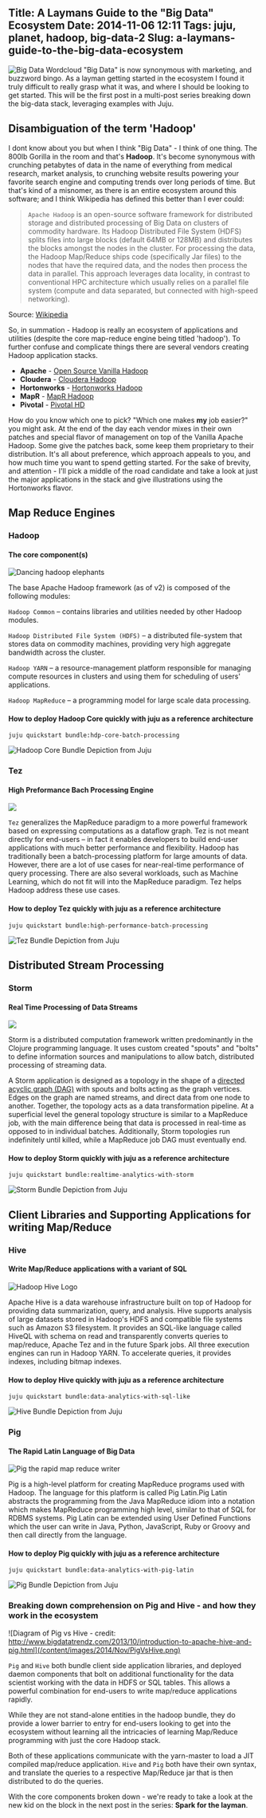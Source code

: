 Title: A Laymans Guide to the "Big Data" Ecosystem
Date: 2014-11-06 12:11
Tags: juju, planet, hadoop, big-data-2
Slug: a-laymans-guide-to-the-big-data-ecosystem
---
![Big Data Wordcloud](/content/images/2014/Nov/BigData_2267x1146_white.png)
"Big Data" is now synonymous with marketing, and buzzword bingo. As a layman getting started in the ecosystem I found it truly difficult to really grasp what it was, and where I should be looking to get started. This will be the first post in a multi-post series breaking down the big-data stack, leveraging examples with Juju.

## Disambiguation of the term 'Hadoop'

I dont know about you but when I think "Big Data" - I think of one thing. The 800lb Gorilla in the room and that's **Hadoop**. It's become synonymous with crunching petabytes of data in the name of everything from medical research, market analysis, to crunching website results powering your favorite search engine and computing trends over long periods of time. But that's kind of a misnomer, as there is an entire ecosystem around this software; and I think Wikipedia has defined this better than I ever could:

> `Apache Hadoop` is an open-source software framework for distributed storage and distributed processing of Big Data on clusters of commodity hardware. Its Hadoop Distributed File System (HDFS) splits files into large blocks (default 64MB or 128MB) and distributes the blocks amongst the nodes in the cluster. For processing the data, the Hadoop Map/Reduce ships code (specifically Jar files) to the nodes that have the required data, and the nodes then process the data in parallel. This approach leverages data locality, in contrast to conventional HPC architecture which usually relies on a parallel file system (compute and data separated, but connected with high-speed networking).

Source: [Wikipedia](http://en.wikipedia.org/wiki/Apache_Hadoop)


So, in summation - Hadoop is really an ecosystem of applications and utilities (despite the core map-reduce engine being titled 'hadoop'). To further confuse and complicate things there are several vendors creating Hadoop application stacks. 


- **Apache** - [Open Source Vanilla Hadoop](http://hadoop.apache.org/)
- **Cloudera** - [Cloudera Hadoop](http://www.cloudera.com/content/cloudera/en/home.html)
- **Hortonworks** - [Hortonworks Hadoop](http://hortonworks.com)
- **MapR** - [MapR Hadoop](https://www.mapr.com/)
- **Pivotal** - [Pivotal HD](http://www.pivotal.io/big-data/pivotal-hd)

How do you know which one to pick? "Which one makes **my** job easier?" you might ask. At the end of the day each vendor mixes in their own patches and special flavor of management on top of the Vanilla Apache Hadoop. Some give the patches back, some keep them proprietary to their distribution. It's all about preference, which approach appeals to you, and how much time you want to spend getting started. For the sake of brevity, and attention - I'll pick a middle of the road candidate and take a look at just the major applications in the stack and give illustrations using the Hortonworks flavor.


## Map Reduce Engines

### Hadoop 
#### The core component(s)

![Dancing hadoop elephants](/content/images/2014/Nov/Hadoop_elephants.jpg)

The base Apache Hadoop framework (as of v2) is composed of the following modules:

`Hadoop Common` – contains libraries and utilities needed by other Hadoop modules.

`Hadoop Distributed File System (HDFS)` – a distributed file-system that stores data on commodity machines, providing very high aggregate bandwidth across the cluster.

`Hadoop YARN` – a resource-management platform responsible for managing compute resources in clusters and using them for scheduling of users' applications.

`Hadoop MapReduce` – a programming model for large scale data processing.

#### How to deploy Hadoop Core quickly with juju as a reference architecture

    juju quickstart bundle:hdp-core-batch-processing
    

![Hadoop Core Bundle Depiction from Juju](/content/images/2014/Nov/Selection_171-1.png)

### Tez
#### High Preformance Bach Processing Engine

![](/content/images/2014/Nov/ApacheTezLogo_lowres.png)

`Tez` generalizes the MapReduce paradigm to a more powerful framework based on expressing computations as a dataflow graph. Tez is not meant directly for end-users – in fact it enables developers to build end-user applications with much better performance and flexibility. Hadoop has traditionally been a batch-processing platform for large amounts of data. However, there are a lot of use cases for near-real-time performance of query processing. There are also several workloads, such as Machine Learning, which do not fit will into the MapReduce paradigm. Tez helps Hadoop address these use cases.

#### How to deploy Tez quickly with juju as a reference architecture

    juju quickstart bundle:high-performance-batch-processing

![Tez Bundle Depiction from Juju](/content/images/2014/Nov/Selection_172.png)

## Distributed Stream Processing

### Storm
#### Real Time Processing of Data Streams

![](/content/images/2014/Nov/storm_logo1.png)

Storm is a distributed computation framework written predominantly in the Clojure programming language. It uses custom created "spouts" and "bolts" to define information sources and manipulations to allow batch, distributed processing of streaming data. 

A Storm application is designed as a topology in the shape of a [directed acyclic graph (DAG)](http://en.wikipedia.org/wiki/Directed_acyclic_graph) with spouts and bolts acting as the graph vertices. Edges on the graph are named streams, and direct data from one node to another. Together, the topology acts as a data transformation pipeline. At a superficial level the general topology structure is similar to a MapReduce job, with the main difference being that data is processed in real-time as opposed to in individual batches. Additionally, Storm topologies run indefinitely until killed, while a MapReduce job DAG must eventually end.


#### How to deploy Storm quickly with juju as a reference architecture

    juju quickstart bundle:realtime-analytics-with-storm


![Storm Bundle Depiction from Juju](/content/images/2014/Nov/Selection_170-1.png)

## Client Libraries and Supporting Applications for writing Map/Reduce

### Hive
#### Write Map/Reduce applications with a variant of SQL

![Hadoop Hive Logo](/content/images/2014/Nov/hive_logo.png)

Apache Hive is a data warehouse infrastructure built on top of Hadoop for providing data summarization, query, and analysis. Hive supports analysis of large datasets stored in Hadoop's HDFS and compatible file systems such as Amazon S3 filesystem. It provides an SQL-like language called HiveQL with schema on read and transparently converts queries to map/reduce, Apache Tez and in the future Spark jobs. All three execution engines can run in Hadoop YARN. To accelerate queries, it provides indexes, including bitmap indexes.


#### How to deploy Hive quickly with juju as a reference architecture

    juju quickstart bundle:data-analytics-with-sql-like
    

![Hive Bundle Depiction from Juju](/content/images/2014/Nov/Selection_169-1.png)

### Pig 
#### The Rapid Latin Language of Big Data

![Pig the rapid map reduce writer](/content/images/2014/Nov/pig-on-elephant.png)

Pig is a high-level platform for creating MapReduce programs used with Hadoop. The language for this platform is called Pig Latin.Pig Latin abstracts the programming from the Java MapReduce idiom into a notation which makes MapReduce programming high level, similar to that of SQL for RDBMS systems. Pig Latin can be extended using User Defined Functions which the user can write in Java, Python, JavaScript, Ruby or Groovy and then call directly from the language.

#### How to deploy Pig quickly with juju as a reference architecture

    juju quickstart bundle:data-analytics-with-pig-latin


![Pig Bundle Depiction from Juju](/content/images/2014/Nov/Selection_168-2.png)

### Breaking down comprehension on Pig and Hive - and how they work in the ecosystem

![Diagram of Pig vs Hive - credit: http://www.bigdatatrendz.com/2013/10/introduction-to-apache-hive-and-pig.html](/content/images/2014/Nov/PigVsHive.png)


`Pig` and `Hive` both bundle client side application libraries, and deployed daemon components that bolt on additional functionality for the data scientist working with the data in HDFS or SQL tables. This allows a powerful combination for end-users to write map/reduce applications rapidly.

While they are not stand-alone entities in the hadoop bundle, they do provide a lower barrier to entry for end-users looking to get into the ecosystem without learning all the intricacies of learning Map/Reduce programming with just the core Hadoop stack.

Both of these applications communicate with the yarn-master to load a JIT compiled map/reduce application. `Hive` and `Pig` both have their own syntax, and translate the queries to a respective Map/Reduce jar that is then distributed to do the queries. 


With the core components broken down - we're ready to take a look at the new kid on the block in the next post in the series:  **Spark for the layman**. 

